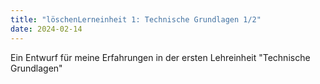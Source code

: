 ```yaml
---
title: "löschenLerneinheit 1: Technische Grundlagen 1/2"
date: 2024-02-14
---
```


Ein Entwurf für meine Erfahrungen in der ersten Lehreinheit "Technische Grundlagen"
